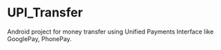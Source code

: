 # UPI_Transfer
Android project for money transfer using Unified Payments Interface like GooglePay, PhonePay.
